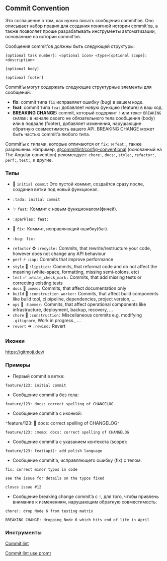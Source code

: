 ## Commit Convention
Это соглашение о том, как нужно писать сообщения commit’ов. Оно описывает набор правил для создания понятной истории commit’ов, 
а также позволяет проще разрабатывать инструменты автоматизации, основанные на истории commit’ов.

Сообщения commit’ов должны быть следующей структуры:
```
[optional task number]: <optional icon> <type>[optional scope]: <description>

[optional body]

[optional footer]
```

Commit’ы могут содержать следующие структурные элементы для сообщений:

- **fix**: commit типа `fix` исправляет ошибку (bug) в вашем коде.
- **feat**: commit типа `feat` добавляет новую функцию (feature) в ваш код.
- **BREAKING CHANGE:** commit, который содержит `!` или текст `BREAKING CHANGE:` в начале своего не обязательного тела сообщения (body) или в подвале (footer), добавляет изменения, нарушающие обратную совместимость вашего API.
BREAKING CHANGE может быть частью commit’а любого типа.

Commit’ы с типами, которые отличаются от `fix:` и `feat:`, также разрешены.
Например, [@commitlint/config-conventional](https://github.com/conventional-changelog/commitlint/tree/master/%40commitlint/config-conventional) (основанный на The Angular convention) рекомендует: `chore:`, `docs:`, `style:`, `refactor:`, `perf:`, `test:`, и другие.

### Типы
* :tada: `initial commit` Это пустой коммит, создаётся сразу после, создания ветки под новый функционал.
* ```
  :tada: initial commit
  ```
* :sparkles: `feat:` Коммит с новым функционалом(фичей).
* ```
  :sparkles: feat: 
  ```
* :bug: `fix:` Коммит, исправляющий ошибку(баг).
* ```
  :bug: fix: 
  ```
* `refactor` :recycle: `:recycle:` Commits, that rewrite/restructure your code, however does not change any API behaviour
* `perf` :zap: `:zap:` Commits that improve performance
* `style` :lipstick: `:lipstick:` Commits, that reformat code and do not affect the meaning (white-space, formatting, missing semi-colons, etc)
* `test` :white_check_mark: `:white_check_mark:` Commits, that add missing tests or correcting existing tests
* `docs` :memo: `:memo:` Commits, that affect documentation only
* `build` :construction_worker: `:construction_worker:` Commits, that affect build components like build tool, ci pipeline, dependencies, project version, ...
* `ops` :hammer: `:hammer:` Commits, that affect operational components like infrastructure, deployment, backup, recovery, ...
* `chore` :construction: `:construction:` Miscellaneous commits e.g. modifying `.gitignore`, Work in progress., ...
* `revert` :rewind: `:rewind:` Revert

### Иконки
https://gitmoji.dev/

### Примеры
- Первый commit в ветке:
```  
feature/123: initial commit
```
  
- Сообщение commit’а без тела:
```  
feature/123: docs: correct spelling of CHANGELOG
```

- Сообщение commit’а с иконкой:
  
`"`feature/123: :memo: docs: correct spelling of CHANGELOG`"`
```  
feature/123: :memo: docs: correct spelling of CHANGELOG
```



- Сообщение commit’а с указанием контекста (scope):

```
feature/123: feat(api): add polish language
```

- Сообщение commit’а, исправляющего ошибку (fix) с телом:
  
```
fix: correct minor typos in code

see the issue for details on the typos fixed

closes issue #12
```

- Сообщение breaking change commit’a с `!`, для того, чтобы привлечь внимание к изменениям, нарушающим обратную совместимость:
  
```
chore!: drop Node 6 from testing matrix

BREAKING CHANGE: dropping Node 6 which hits end of life in April
```

### Инструменты
[Commit lint](https://commitlint.js.org/reference/cli)

[Commit lint use promt](https://commitlint.js.org/guides/use-prompt)

